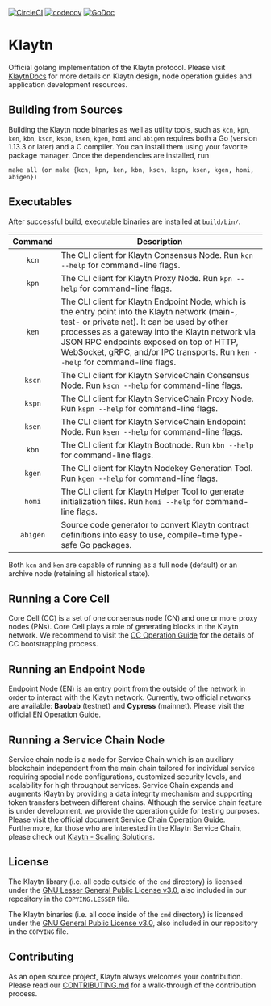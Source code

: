 [![CircleCI](https://circleci.com/gh/klaytn/klaytn/tree/dev.svg?style=svg)](https://circleci.com/gh/klaytn/klaytn/tree/dev)
[![codecov](https://codecov.io/gh/klaytn/klaytn/branch/dev/graph/badge.svg)](https://codecov.io/gh/klaytn/klaytn)
[![GoDoc](https://godoc.org/github.com/klaytn/klaytn?status.svg)](http://godoc.org/github.com/klaytn/klaytn)

# Klaytn

Official golang implementation of the Klaytn protocol. Please visit [KlaytnDocs](https://docs.klaytn.com/) for more details on Klaytn design, node operation guides and application development resources.

## Building from Sources

Building the Klaytn node binaries as well as utility tools, such as `kcn`, `kpn`, `ken`, `kbn`, `kscn`, `kspn`, `ksen`, `kgen`, `homi` and `abigen` requires
both a Go (version 1.13.3 or later) and a C compiler. You can install them using
your favorite package manager.
Once the dependencies are installed, run

    make all (or make {kcn, kpn, ken, kbn, kscn, kspn, ksen, kgen, homi, abigen})

## Executables

After successful build, executable binaries are installed at `build/bin/`.

| Command    | Description |
|:----------:|-------------|
| `kcn` | The CLI client for Klaytn Consensus Node. Run `kcn --help` for command-line flags. |
| `kpn` | The CLI client for Klaytn Proxy Node. Run `kpn --help` for command-line flags. |
| `ken` | The CLI client for Klaytn Endpoint Node, which is the entry point into the Klaytn network (main-, test- or private net).  It can be used by other processes as a gateway into the Klaytn network via JSON RPC endpoints exposed on top of HTTP, WebSocket, gRPC, and/or IPC transports. Run `ken --help` for command-line flags. |
| `kscn` | The CLI client for Klaytn ServiceChain Consensus Node.  Run `kscn --help` for command-line flags. |
| `kspn` | The CLI client for Klaytn ServiceChain Proxy Node.  Run `kspn --help` for command-line flags. |
| `ksen` | The CLI client for Klaytn ServiceChain Endopoint Node.  Run `ksen --help` for command-line flags. |
| `kbn` | The CLI client for Klaytn Bootnode. Run `kbn --help` for command-line flags. |
| `kgen` | The CLI client for Klaytn Nodekey Generation Tool. Run `kgen --help` for command-line flags. |
| `homi` | The CLI client for Klaytn Helper Tool to generate initialization files. Run `homi --help` for command-line flags. |
| `abigen` | Source code generator to convert Klaytn contract definitions into easy to use, compile-time type-safe Go packages. |

Both `kcn` and `ken` are capable of running as a full node (default) or an archive
node (retaining all historical state).

## Running a Core Cell

Core Cell (CC) is a set of one consensus node (CN) and one or more proxy nodes
(PNs). Core Cell plays a role of generating blocks in the Klaytn network. We recommend to visit
the [CC Operation Guide](https://docs.klaytn.com/node/core-cell)
for the details of CC bootstrapping process.

## Running an Endpoint Node

Endpoint Node (EN) is an entry point from the outside of the network in order to
interact with the Klaytn network. Currently, two official networks are available: **Baobab** (testnet) and **Cypress** (mainnet). Please visit the official
[EN Operation Guide](https://docs.klaytn.com/node/endpoint-node).

## Running a Service Chain Node

Service chain node is a node for Service Chain which is an auxiliary blockchain independent from the main chain tailored for individual service requiring special node configurations, customized security levels, and scalability for high throughput services. Service Chain expands and augments Klaytn by providing a data integrity mechanism and supporting token transfers between different chains.
Although the service chain feature is under development, we provide the operation guide for testing purposes. Please visit the official document [Service Chain Operation Guide](https://docs.klaytn.com/node/service-chain).
Furthermore, for those who are interested in the Klaytn Service Chain, please check out [Klaytn - Scaling Solutions](https://docs.klaytn.com/klaytn/scaling-solutions).

## License

The Klaytn library (i.e. all code outside of the `cmd` directory) is licensed under the
[GNU Lesser General Public License v3.0](https://www.gnu.org/licenses/lgpl-3.0.en.html), also
included in our repository in the `COPYING.LESSER` file.

The Klaytn binaries (i.e. all code inside of the `cmd` directory) is licensed under the
[GNU General Public License v3.0](https://www.gnu.org/licenses/gpl-3.0.en.html), also included
in our repository in the `COPYING` file.

## Contributing

As an open source project, Klaytn always welcomes your contribution. Please read our [CONTRIBUTING.md](./CONTRIBUTING.md) for a walk-through of the contribution process.
